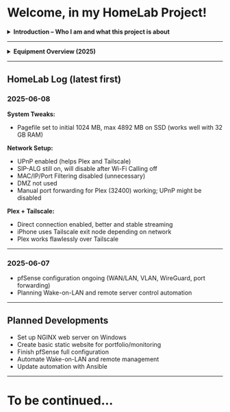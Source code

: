 # Welcome, in my HomeLab Project!

<details>
<summary><strong>  Introduction – Who I am and what this project is about</strong></summary>

My name is Viktor Halupka, I was born in Budapest, and I have been living in Austria since 2014.  
Since my childhood (Commodore 64), I have been interested in the world of IT, but I worked in the gastronomy industry for a long time.  
At the age of forty, however, I decided to make a dream come true: to work professionally with IT, networks, and servers.

This homelab project is the first step on that path: I am building a real, working test environment on my own budget and in my free time, in order to gain hands-on experience in system and network administration.

This is not a perfectly sterile lab, but rather a fine worked, dynamically evolving learning platform, with its own mistakes, solutions, and documentation.

My goal with this project is to:  
- demonstrate my progress,  
- help other beginners who are starting a similar journey, and  
- convince my future employer that they are dealing with a motivated, eager-to-learn, and practical-minded person.

**It’s never too late to change direction – the only thing that matters is that you take the first step.**

</details>

---

<details>
<summary><strong>  Equipment Overview (2025)</strong></summary>

### Workstations and Servers

**MSI Thin 15 B12UC laptop:**  
- CPU: Intel Core i5 (12th generation)  
- RAM: 32 GB  
- VGA: Nvidia RTX 3050  
- Storage: 1 TB NVMe SSD  
- OS: Fedora Linux  
- Purpose: Learning system administration, network simulations, monitoring  

**Windows 11 Pro PC (main server):**  
- CPU: Intel Core i7-8700K  
- RAM: 32 GB  
- VGA: Nvidia RTX 3060 Ti  
- Storage: 2× 1 TB NVMe SSD, 1 TB HDD  
- Roles: Plex + Tailscale media server, planned NGINX web server  

**HP 15-ba106ng laptop (pfSense router):**  
- CPU: AMD A9-9410  
- RAM: 8 GB  
- Storage: 1 TB HDD  
- OS: pfSense (fresh install, in configuration)  
- Roles: Firewall, DHCP, NAT, VLAN, port forwarding, VPN (WireGuard planned)  

### Network

- Netgear GS308E managed switch (8 ports)  
- UNI USB–Ethernet adapter for HP laptop  
- ISP Routers:  
  - ZTE MC888A Ultra (5G, main internet)  
  - ZTE H338A (4G, backup)  

### Mobile Devices

- iPhone 11 (static public IP, uses Tailscale)  
- Samsung tablet (Android 14, media playback, remote access)  

### Backup and Security

- Weekly full system backup with Windows built-in tool  
- Planning incremental backups  
- Documents on OneDrive for mobile access  
- Plexamp + Tailscale used during commutes for music  
- Tailscale exit node automatically enabled on iPhone for public network security  

</details>

---

##   HomeLab Log (latest first)

### 2025-06-08

**System Tweaks:**  
- Pagefile set to initial 1024 MB, max 4892 MB on SSD (works well with 32 GB RAM)

**Network Setup:**  
- UPnP enabled (helps Plex and Tailscale)  
- SIP-ALG still on, will disable after Wi-Fi Calling off  
- MAC/IP/Port Filtering disabled (unnecessary)  
- DMZ not used  
- Manual port forwarding for Plex (32400) working; UPnP might be disabled  

**Plex + Tailscale:**  
- Direct connection enabled, better and stable streaming  
- iPhone uses Tailscale exit node depending on network  
- Plex works flawlessly over Tailscale  

---

### 2025-06-07

- pfSense configuration ongoing (WAN/LAN, VLAN, WireGuard, port forwarding)  
- Planning Wake-on-LAN and remote server control automation  

---

##   Planned Developments

- Set up NGINX web server on Windows  
- Create basic static website for portfolio/monitoring  
- Finish pfSense full configuration  
- Automate Wake-on-LAN and remote management  
- Update automation with Ansible  

---

# To be continued...
